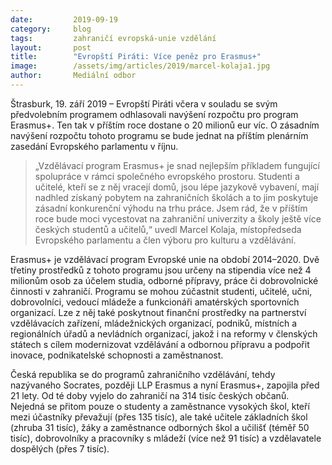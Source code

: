 ```yaml
---
date:         2019-09-19
category:     blog
tags:         zahraničí evropská-unie vzdělání
layout:       post
title:        "Evropští Piráti: Více peněz pro Erasmus+"
image:        /assets/img/articles/2019/marcel-kolaja1.jpg
author:       Mediální odbor
---
```



Štrasburk, 19. září 2019 – Evropští Piráti včera v souladu se svým předvolebním programem odhlasovali navýšení rozpočtu pro program Erasmus+. Ten tak v příštím roce dostane o 20 milionů eur víc. O zásadním navýšení rozpočtu tohoto programu se bude jednat na příštím plenárním zasedání Evropského parlamentu v říjnu.


> „Vzdělávací program Erasmus+ je snad nejlepším příkladem fungující spolupráce v rámci společného evropského prostoru. Studenti a učitelé, kteří se z něj vracejí domů, jsou lépe jazykově vybavení, mají nadhled získaný pobytem na zahraničních školách a to jim poskytuje zásadní konkurenční výhodu na trhu práce. Jsem rád, že v příštím roce bude moci vycestovat na zahraniční univerzity a školy ještě více českých studentů a učitelů,“ uvedl Marcel Kolaja, místopředseda Evropského parlamentu a člen výboru pro kulturu a vzdělávání.


Erasmus+ je vzdělávací program Evropské unie na období 2014–2020. Dvě třetiny prostředků z tohoto programu jsou určeny na stipendia více než 4 milionům osob za účelem studia, odborné přípravy, práce či dobrovolnické činnosti v zahraničí. Programu se mohou zúčastnit studenti, učitelé, učni, dobrovolníci, vedoucí mládeže a funkcionáři amatérských sportovních organizací. Lze z něj také poskytnout finanční prostředky na partnerství vzdělávacích zařízení, mládežnických organizací, podniků, místních a regionálních úřadů a nevládních organizací, jakož i na reformy v členských státech s cílem modernizovat vzdělávání a odbornou přípravu a podpořit inovace, podnikatelské schopnosti a zaměstnanost.


Česká republika se do programů zahraničního vzdělávání, tehdy nazývaného Socrates, později LLP Erasmus a nyní Erasmus+, zapojila před 21 lety. Od té doby vyjelo do zahraničí na 314 tisíc českých občanů. Nejedná se přitom pouze o studenty a zaměstnance vysokých škol, kteří mezi účastníky převažují (přes 135 tisíc), ale také učitele základních škol (zhruba 31 tisíc), žáky a zaměstnance odborných škol a učilišť (téměř 50 tisíc), dobrovolníky a pracovníky s mládeží (více než 91 tisíc) a vzdělavatele dospělých (přes 7 tisíc).
